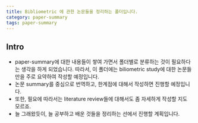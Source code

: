 ```yaml
---
title: Bibliometric 에 관한 논문들을 정리하는 폴더입니다.
category: paper-summary
tags: paper-summary
---
```


## Intro

- paper-summary에 대한 내용들이 쌓여 가면서 폴더별로 분류하는 것이 필요하다는 생각을 하게 되었습니다. 따라서, 이 폴더에는 biliometric study에 대한 논문들만을 주로 요약하여 작성할 예정입니다.
- 논문 summary를 중심으로 번역하고, 한계점에 대해서 작성하면 진행할 예정입니다.
- 또한, 필요에 따라서는 literature review들에 대해서도 좀 자세하게 작성할 지도 모르죠.
- 늘 그래왔듯이, 늘 공부하고 배운 것들을 정리하는 선에서 진행할 계획입니다. 
